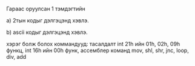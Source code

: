 Гараас оруулсан 1 тэмдэгтийн

a) 2тын кодыг дэлгэцэнд хэвлэ.

b) ascii кодыг дэлгэцэнд хэвлэ.

хэрэг болж болох коммандууд: тасалдалт int 21h ийн 01h, 02h, 09h функц, int 16h ийн 00h функ, ассемблер команд mov, shl, shr, jnc, loop, div, add 